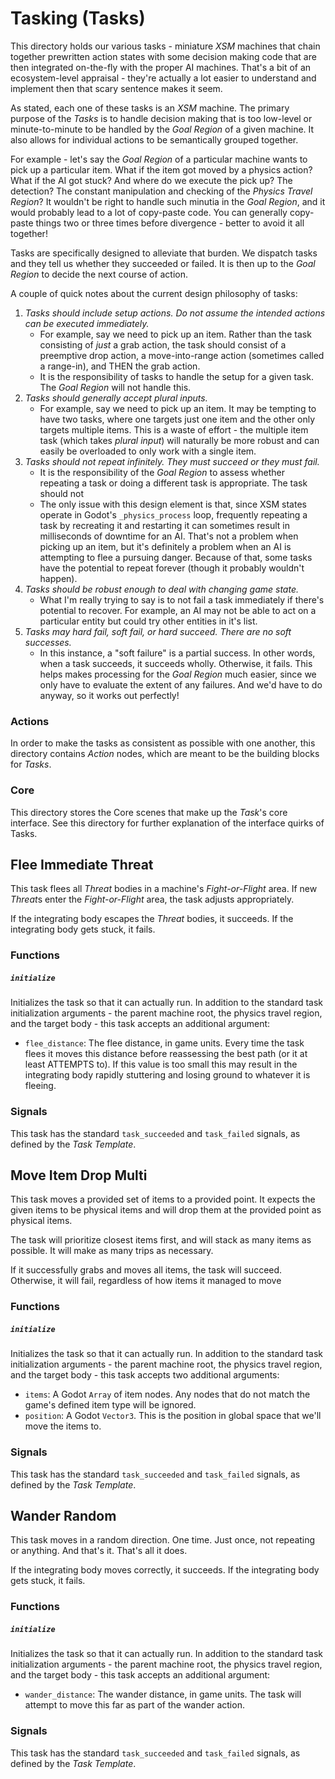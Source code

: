# Tasking (Tasks)
This directory holds our various tasks - miniature *XSM* machines that chain together prewritten action states with some decision making code that are then integrated on-the-fly with the proper AI machines. That's a bit of an ecosystem-level appraisal - they're actually a lot easier to understand and implement then that scary sentence makes it seem.

As stated, each one of these tasks is an *XSM* machine. The primary purpose of the *Tasks* is to handle decision making that is too low-level or minute-to-minute to be handled by the *Goal Region* of a given machine. It also allows for individual actions to be semantically grouped together.

For example - let's say the *Goal Region* of a particular machine wants to pick up a particular item. What if the item got moved by a physics action? What if the AI got stuck? And where do we execute the pick up? The detection? The constant manipulation and checking of the *Physics Travel Region*? It wouldn't be right to handle such minutia in the *Goal Region*, and it would probably lead to a lot of copy-paste code. You can generally copy-paste things two or three times before divergence - better to avoid it all together!

Tasks are specifically designed to alleviate that burden. We dispatch tasks and they tell us whether they succeeded or failed. It is then up to the *Goal Region* to decide the next course of action.

A couple of quick notes about the current design philosophy of tasks:

1. *Tasks should include setup actions. Do not assume the intended actions can be executed immediately.*
	- For example, say we need to pick up an item. Rather than the task consisting of *just* a grab action, the task should consist of a preemptive drop action, a move-into-range action (sometimes called a range-in), and THEN the grab action.
	- It is the responsibility of tasks to handle the setup for a given task. The *Goal Region* will not handle this.
2. *Tasks should generally accept plural inputs.*
	- For example, say we need to pick up an item. It may be tempting to have two tasks, where one targets just one item and the other only targets multiple items. This is a waste of effort - the multiple item task (which takes *plural input*) will naturally be more robust and can easily be overloaded to only work with a single item.
3. *Tasks should not repeat infinitely. They must succeed or they must fail.*
	- It is the responsibility of the *Goal Region* to assess whether repeating a task or doing a different task is appropriate. The task should not 
	- The only issue with this design element is that, since XSM states operate in Godot's `_physics_process` loop, frequently repeating a task by recreating it and restarting it can sometimes result in milliseconds of downtime for an AI. That's not a problem when picking up an item, but it's definitely a problem when an AI is attempting to flee a pursuing danger. Because of that, some tasks have the potential to repeat forever (though it probably wouldn't happen).
4. *Tasks should be robust enough to deal with changing game state.*
	- What I'm really trying to say is to not fail a task immediately if there's potential to recover. For example, an AI may not be able to act on a particular entity but could try other entities in it's list.
5. *Tasks may hard fail, soft fail, or hard succeed. There are no soft successes.*
	- In this instance, a "soft failure" is a partial success. In other words, when a task succeeds, it succeeds wholly. Otherwise, it fails. This helps makes processing for the *Goal Region* much easier, since we only have to evaluate the extent of any failures. And we'd have to do anyway, so it works out perfectly!

### Actions
In order to make the tasks as consistent as possible with one another, this directory contains *Action* nodes, which are meant to be the building blocks for *Tasks*.

### Core
This directory stores the Core scenes that make up the *Task*'s core interface.  See this directory for further explanation of the interface quirks of Tasks. 

## Flee Immediate Threat
This task flees all *Threat* bodies in a machine's *Fight-or-Flight* area. If new *Threat*s enter the *Fight-or-Flight* area, the task adjusts appropriately.

If the integrating body escapes the *Threat* bodies, it succeeds. If the integrating body gets stuck, it fails.

### Functions
##### `initialize`
Initializes the task so that it can actually run. In addition to the standard task initialization arguments - the parent machine root, the physics travel region, and the target body - this task accepts an additional argument:

- `flee_distance`: The flee distance, in game units. Every time the task flees it moves this distance before reassessing the best path (or it at least ATTEMPTS to). If this value is too small this may result in the integrating body rapidly stuttering and losing ground to whatever it is fleeing.

### Signals
This task has the standard `task_succeeded` and `task_failed` signals, as defined by the *Task Template*.

## Move Item Drop Multi
This task moves a provided set of items to a provided point. It expects the given items to be physical items and will drop them at the provided point as physical items.

The task will prioritize closest items first, and will stack as many items as possible. It will make as many trips as necessary.

If it successfully grabs and moves all items, the task will succeed. Otherwise, it will fail, regardless of how items it managed to move

### Functions
##### `initialize`
Initializes the task so that it can actually run. In addition to the standard task initialization arguments - the parent machine root, the physics travel region, and the target body - this task accepts two additional arguments:

- `items`: A Godot `Array` of item nodes. Any nodes that do not match the game's defined item type will be ignored.
- `position`: A Godot `Vector3`. This is the position in global space that we'll move the items to.

### Signals
This task has the standard `task_succeeded` and `task_failed` signals, as defined by the *Task Template*.

## Wander Random
This task moves in a random direction. One time. Just once, not repeating or anything. And that's it. That's all it does.

If the integrating body moves correctly, it succeeds. If the integrating body gets stuck, it fails.

### Functions
##### `initialize`
Initializes the task so that it can actually run. In addition to the standard task initialization arguments - the parent machine root, the physics travel region, and the target body - this task accepts an additional argument:

- `wander_distance`: The wander distance, in game units. The task will attempt to move this far as part of the wander action.

### Signals
This task has the standard `task_succeeded` and `task_failed` signals, as defined by the *Task Template*.
